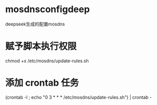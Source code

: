 # mosdnsconfigdeep
deepseek生成的配置mosdns
# 赋予脚本执行权限
chmod +x /etc/mosdns/update-rules.sh

# 添加 crontab 任务
(crontab -l ; echo "0 3 * * * /etc/mosdns/update-rules.sh") | crontab -
